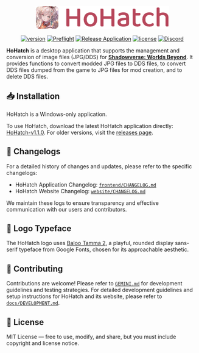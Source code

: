 <p align="center">
  <a href="https://hohatch.draco.moe" target="_blank">
    <img alt="HoHatch" src="https://raw.githubusercontent.com/dracoboost/hohatch/refs/heads/master/images/hohatch-logo.png" height="60">
  </a>

  <p align="center">
    <a href="https://github.com/dracoboost/hohatch/releases"><img alt="version" src="https://img.shields.io/badge/version-1.1.0-b7465a"></a>
    <a href="https://github.com/dracoboost/hohatch/actions/workflows/preflight.yml"><img alt="Preflight" src="https://github.com/dracoboost/hohatch/actions/workflows/preflight.yml/badge.svg"></a>
    <a href="https://github.com/dracoboost/hohatch/actions/workflows/release.yml"><img alt="Release Application" src="https://github.com/dracoboost/hohatch/actions/workflows/release.yml/badge.svg"></a>
    <a href="https://github.com/dracoboost/hohatch/blob/master/LICENSE"><img alt="license" src="https://img.shields.io/badge/license-MIT-lightgrey.svg"></a>
    <a href="https://discord.gg/fEUMrTGb23" target="_blank"><img alt="Discord" src="https://img.shields.io/discord/1408725175532519448?logo=discord&logoColor=white&color=5662f6"></a>
  </p>
</p>

**HoHatch** is a desktop application that supports the management and conversion of image files (JPG/DDS) for [**Shadowverse: Worlds Beyond**](https://shadowverse-wb.com/). It provides functions to convert modded JPG files to DDS files, to convert DDS files dumped from the game to JPG files for mod creation, and to delete DDS files.

## 📥 Installation

HoHatch is a Windows-only application.

To use HoHatch, download the latest HoHatch application directly: [HoHatch-v1.1.0](https://github.com/dracoboost/hohatch/releases/latest/download/HoHatch-v1.1.0.zip). For older versions, visit the [releases page](https://github.com/dracoboost/hohatch/releases).

## 📄 Changelogs

For a detailed history of changes and updates, please refer to the specific changelogs:

- HoHatch Application Changelog: [`frontend/CHANGELOG.md`](frontend/CHANGELOG.md)
- HoHatch Website Changelog: [`website/CHANGELOG.md`](website/CHANGELOG.md)

We maintain these logs to ensure transparency and effective communication with our users and contributors.

## 🎨 Logo Typeface

The HoHatch logo uses [Baloo Tamma 2](https://fonts.google.com/specimen/Baloo+Tamma+2?preview.text=HoHatch&query=Baloo+Tamma+2), a playful, rounded display sans-serif typeface from Google Fonts, chosen for its approachable aesthetic.

## 🤝 Contributing

Contributions are welcome! Please refer to [`GEMINI.md`](GEMINI.md) for development guidelines and testing strategies.
For detailed development guidelines and setup instructions for HoHatch and its website, please refer to [`docs/DEVELOPMENT.md`](docs/DEVELOPMENT.md).

## 📜 License

MIT License ― free to use, modify, and share, but you must include copyright and license notice.
